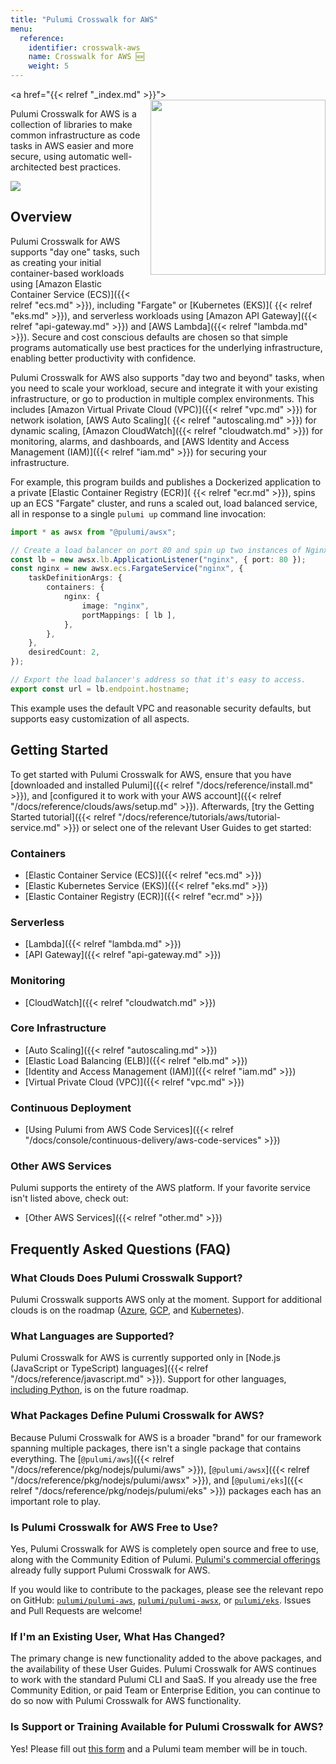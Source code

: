 ```yaml
---
title: "Pulumi Crosswalk for AWS"
menu:
  reference:
    identifier: crosswalk-aws
    name: Crosswalk for AWS 🆕
    weight: 5
---
```


<a href="{{< relref "_index.md" >}}">
    <img src="/images/docs/reference/crosswalk/aws/logo.svg" align="right" width="280" style="margin: 0 0 32px 16px;">
</a>

Pulumi Crosswalk for AWS is a collection of libraries to make common infrastructure as code tasks in AWS easier and
more secure, using automatic well-architected best practices.

<img src="/images/docs/reference/crosswalk/aws/arch.png">

## Overview

Pulumi Crosswalk for AWS supports "day one" tasks, such as creating your initial container-based workloads using
[Amazon Elastic Container Service (ECS)]({{< relref "ecs.md" >}}), including "Fargate" or [Kubernetes (EKS)](
{{< relref "eks.md" >}}), and serverless workloads using [Amazon API Gateway]({{< relref "api-gateway.md" >}}) and
[AWS Lambda]({{< relref "lambda.md" >}}). Secure and cost conscious defaults are chosen so that simple programs
automatically use best practices for the underlying infrastructure, enabling better productivity with confidence.

Pulumi Crosswalk for AWS also supports "day two and beyond" tasks, when you need to scale your workload, secure and
integrate it with your existing infrastructure, or go to production in multiple complex environments. This includes
[Amazon Virtual Private Cloud (VPC)]({{< relref "vpc.md" >}}) for network isolation, [AWS Auto Scaling](
{{< relref "autoscaling.md" >}}) for dynamic scaling, [Amazon CloudWatch]({{< relref "cloudwatch.md" >}}) for
monitoring, alarms, and dashboards, and [AWS Identity and Access Management (IAM)]({{< relref "iam.md" >}}) for
securing your infrastructure.

For example, this program builds and publishes a Dockerized application to a private [Elastic Container Registry (ECR)](
{{< relref "ecr.md" >}}), spins up an ECS "Fargate" cluster, and runs a scaled out, load balanced service, all in
response to a single `pulumi up` command line invocation:

```typescript
import * as awsx from "@pulumi/awsx";

// Create a load balancer on port 80 and spin up two instances of Nginx.
const lb = new awsx.lb.ApplicationListener("nginx", { port: 80 });
const nginx = new awsx.ecs.FargateService("nginx", {
    taskDefinitionArgs: {
        containers: {
            nginx: {
                image: "nginx",
                portMappings: [ lb ],
            },
        },
    },
    desiredCount: 2,
});

// Export the load balancer's address so that it's easy to access.
export const url = lb.endpoint.hostname;
```

This example uses the default VPC and reasonable security defaults, but supports easy customization of all aspects.

## Getting Started

To get started with Pulumi Crosswalk for AWS, ensure that you have [downloaded and installed Pulumi]({{< relref "/docs/reference/install.md" >}}), and [configured it to work with your AWS account]({{< relref "/docs/reference/clouds/aws/setup.md" >}}). Afterwards,
[try the Getting Started tutorial]({{< relref "/docs/reference/tutorials/aws/tutorial-service.md" >}}) or select one of the
relevant User Guides to get started:

### Containers

* [Elastic Container Service (ECS)]({{< relref "ecs.md" >}})
* [Elastic Kubernetes Service (EKS)]({{< relref "eks.md" >}})
* [Elastic Container Registry (ECR)]({{< relref "ecr.md" >}})

### Serverless

* [Lambda]({{< relref "lambda.md" >}})
* [API Gateway]({{< relref "api-gateway.md" >}})

### Monitoring

* [CloudWatch]({{< relref "cloudwatch.md" >}})

### Core Infrastructure

* [Auto Scaling]({{< relref "autoscaling.md" >}})
* [Elastic Load Balancing (ELB)]({{< relref "elb.md" >}})
* [Identity and Access Management (IAM)]({{< relref "iam.md" >}})
* [Virtual Private Cloud (VPC)]({{< relref "vpc.md" >}})

### Continuous Deployment

* [Using Pulumi from AWS Code Services]({{< relref "/docs/console/continuous-delivery/aws-code-services" >}})

### Other AWS Services

Pulumi supports the entirety of the AWS platform. If your favorite service isn't listed above, check out:

* [Other AWS Services]({{< relref "other.md" >}})

## Frequently Asked Questions (FAQ)

### What Clouds Does Pulumi Crosswalk Support?

Pulumi Crosswalk supports AWS only at the moment. Support for additional clouds is on the roadmap
([Azure](https://github.com/pulumi/pulumi-azure/issues/277), [GCP](https://github.com/pulumi/pulumi-gcp/issues/165),
and [Kubernetes](https://github.com/pulumi/pulumi-kubernetes/issues/589)).

### What Languages are Supported?

Pulumi Crosswalk for AWS is currently supported only in
[Node.js (JavaScript or TypeScript) languages]({{< relref "/docs/reference/javascript.md" >}}). Support for other languages,
[including Python](https://github.com/pulumi/pulumi-awsx/issues/308), is on the future roadmap.

### What Packages Define Pulumi Crosswalk for AWS?

Because Pulumi Crosswalk for AWS is a broader "brand" for our framework spanning multiple packages, there isn't
a single package that contains everything. The [`@pulumi/aws`]({{< relref "/docs/reference/pkg/nodejs/pulumi/aws" >}}),
[`@pulumi/awsx`]({{< relref "/docs/reference/pkg/nodejs/pulumi/awsx" >}}), and
[`@pulumi/eks`]({{< relref "/docs/reference/pkg/nodejs/pulumi/eks" >}}) packages each has an important role to play.

### Is Pulumi Crosswalk for AWS Free to Use?

Yes, Pulumi Crosswalk for AWS is completely open source and free to use, along with the Community Edition of Pulumi.
[Pulumi's commercial offerings](https://www.pulumi.com/pricing) already fully support Pulumi Crosswalk for AWS.

If you would like to contribute to the packages, please see the relevant repo on GitHub: [`pulumi/pulumi-aws`](
https://github.com/pulumi/pulumi-aws), [`pulumi/pulumi-awsx`](https://github.com/pulumi/pulumi-awsx), or
[`pulumi/eks`](https://github.com/pulumi/pulumi-eks). Issues and Pull Requests are welcome!

### If I'm an Existing User, What Has Changed?

The primary change is new functionality added to the above packages, and the availability of these User Guides.
Pulumi Crosswalk for AWS continues to work with the standard Pulumi CLI and SaaS. If you already use the free Community
Edition, or paid Team or Enterprise Edition, you can continue to do so now with Pulumi Crosswalk for AWS functionality.

### Is Support or Training Available for Pulumi Crosswalk for AWS?

Yes! Please fill out [this form](https://www.pulumi.com/contact) and a Pulumi team member will be in touch.
